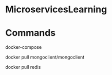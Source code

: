 # MicroservicesLearning

# Commands

docker-compose

docker pull mongoclient/mongoclient

docker pull redis